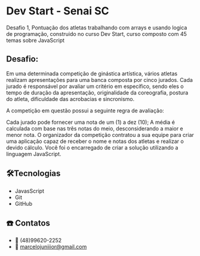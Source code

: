 # Dev Start - Senai SC

Desafio 1, Pontuação dos atletas trabalhando com arrays e usando logica de programação, construido no curso Dev Start, curso composto com 45 temas sobre JavaScript

## Desafio:

Em uma determinada competição de ginástica artística, vários atletas realizam apresentações para uma banca composta por cinco jurados. Cada jurado é responsável por avaliar um critério em específico, sendo eles o tempo de duração da apresentação, originalidade da coreografia, postura do atleta, dificuldade das acrobacias e sincronismo.

A competição em questão possui a seguinte regra de avaliação:

Cada jurado pode fornecer uma nota de um (1) a dez (10);
A média é calculada com base nas três notas do meio, desconsiderando a maior e menor nota.
O organizador da competição contratou a sua equipe para criar uma aplicação capaz de receber o nome e notas dos atletas e realizar o devido cálculo. Você foi o encarregado de criar a solução utilizando a linguagem JavaScript.

## 🛠️Tecnologias

- JavasScript
- Git
- GitHub

## ☎️ Contatos

- 📲 (48)99620-2252
- 📧 marcelojuniiior@gmail.com